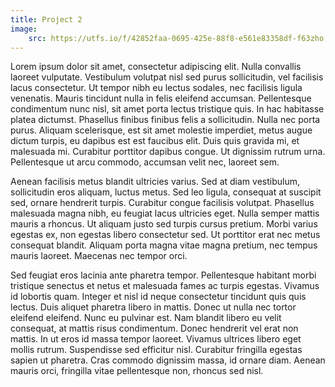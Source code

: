 ```yaml
---
title: Project 2
image:
    src: https://utfs.io/f/42852faa-0695-425e-88f8-e561e83358df-f63zho.jpg
---
```


Lorem ipsum dolor sit amet, consectetur adipiscing elit. Nulla convallis laoreet vulputate. Vestibulum volutpat nisl sed purus sollicitudin, vel facilisis lacus consectetur. Ut tempor nibh eu lectus sodales, nec facilisis ligula venenatis. Mauris tincidunt nulla in felis eleifend accumsan. Pellentesque condimentum nunc nisl, sit amet porta lectus tristique quis. In hac habitasse platea dictumst. Phasellus finibus finibus felis a sollicitudin. Nulla nec porta purus. Aliquam scelerisque, est sit amet molestie imperdiet, metus augue dictum turpis, eu dapibus est est faucibus elit. Duis quis gravida mi, et malesuada mi. Curabitur porttitor dapibus congue. Ut dignissim rutrum urna. Pellentesque ut arcu commodo, accumsan velit nec, laoreet sem.

Aenean facilisis metus blandit ultricies varius. Sed at diam vestibulum, sollicitudin eros aliquam, luctus metus. Sed leo ligula, consequat at suscipit sed, ornare hendrerit turpis. Curabitur congue facilisis volutpat. Phasellus malesuada magna nibh, eu feugiat lacus ultricies eget. Nulla semper mattis mauris a rhoncus. Ut aliquam justo sed turpis cursus pretium. Morbi varius egestas ex, non egestas libero consectetur sed. Ut porttitor erat nec metus consequat blandit. Aliquam porta magna vitae magna pretium, nec tempus mauris laoreet. Maecenas nec tempor orci.

Sed feugiat eros lacinia ante pharetra tempor. Pellentesque habitant morbi tristique senectus et netus et malesuada fames ac turpis egestas. Vivamus id lobortis quam. Integer et nisl id neque consectetur tincidunt quis quis lectus. Duis aliquet pharetra libero in mattis. Donec ut nulla nec tortor eleifend eleifend. Nunc eu pulvinar est. Nam blandit libero eu velit consequat, at mattis risus condimentum. Donec hendrerit vel erat non mattis. In ut eros id massa tempor laoreet. Vivamus ultrices libero eget mollis rutrum. Suspendisse sed efficitur nisl. Curabitur fringilla egestas sapien ut pharetra. Cras commodo dignissim massa, id ornare diam. Aenean mauris orci, fringilla vitae pellentesque non, rhoncus sed nisl.
